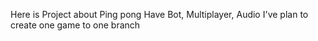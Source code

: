 Here is Project about Ping pong Have Bot, Multiplayer, Audio
I've plan to create one game to one branch
